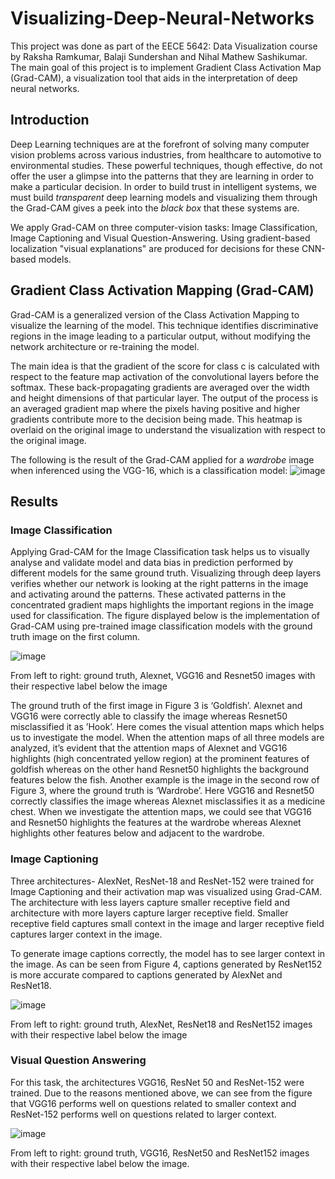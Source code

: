 # Visualizing-Deep-Neural-Networks
This project was done as part of the EECE 5642: Data Visualization course by Raksha Ramkumar, Balaji Sundershan and Nihal Mathew Sashikumar. The main goal of this project is to implement Gradient Class Activation Map (Grad-CAM), a visualization tool that aids in the interpretation of deep neural networks.

## Introduction
Deep Learning techniques are at the forefront of solving many computer vision problems across
 various industries, from healthcare to automotive to environmental studies. These powerful techniques,
 though effective, do not offer the user a glimpse into the patterns that they are learning in order to
 make a particular decision. In order to build trust in intelligent systems, we must build _transparent_ deep learning models and
 visualizing them through the Grad-CAM gives a peek into the _black box_ that these systems are. 

We apply Grad-CAM on three computer-vision tasks: Image Classification, Image Captioning and Visual Question-Answering. Using gradient-based localization "visual explanations" are produced for decisions for these CNN-based models. 

## Gradient Class Activation Mapping (Grad-CAM)
 Grad-CAM is a generalized version of the Class Activation Mapping to visualize the learning of the
 model. This technique identifies discriminative regions in the image leading to a particular output,
 without modifying the network architecture or re-training the model.

 The main idea is that the gradient of the score for class c is calculated with respect to the feature
 map activation of the convolutional layers before the softmax. These back-propagating gradients are
 averaged over the width and height dimensions of that particular layer. The output of the process is an
 averaged gradient map where the pixels having positive and higher gradients contribute more to the
 decision being made. This heatmap is overlaid on the original image to understand the visualization
 with respect to the original image.

 The following is the result of the Grad-CAM applied for a _wardrobe_ image when inferenced using the VGG-16, which is a classification model:
![image](https://github.com/RakshaRamkumar/Visualizing-Deep-Neural-Networks/assets/63054940/1c79a93b-69e7-4ff5-b786-5a114d5670d2)

## Results 
### Image Classification
Applying Grad-CAM for the Image Classification task helps us to visually analyse and validate model and data bias in
 prediction performed by different models for the same ground truth. Visualizing through deep layers
 verifies whether our network is looking at the right patterns in the image and activating around the
 patterns. These activated patterns in the concentrated gradient maps highlights the important regions
 in the image used for classification. The figure displayed below is the implementation of Grad-CAM
 using pre-trained image classification models with the ground truth image on the first column.

 ![image](https://github.com/RakshaRamkumar/Visualizing-Deep-Neural-Networks/assets/63054940/faa0f3dc-708e-4ebf-bccc-d821664b9e28)

From left to right: ground truth, Alexnet, VGG16 and Resnet50 images with their respective label below the image

The ground truth of the first image in Figure 3 is ‘Goldfish’. Alexnet and VGG16 were correctly able
 to classify the image whereas Resnet50 misclassified it as ’Hook’. Here comes the visual attention
 maps which helps us to investigate the model. When the attention maps of all three models are
 analyzed, it’s evident that the attention maps of Alexnet and VGG16 highlights (high concentrated
 yellow region) at the prominent features of goldfish whereas on the other hand Resnet50 highlights
 the background features below the fish. Another example is the image in the second row of Figure
 3, where the ground truth is ‘Wardrobe’. Here VGG16 and Resnet50 correctly classifies the image
 whereas Alexnet misclassifies it as a medicine chest. When we investigate the attention maps,
 we could see that VGG16 and Resnet50 highlights the features at the wardrobe whereas Alexnet
 highlights other features below and adjacent to the wardrobe.

 ### Image Captioning
Three architectures- AlexNet, ResNet-18 and
 ResNet-152 were trained for Image Captioning and their activation map was visualized using Grad-CAM. The
 architecture with less layers capture smaller receptive field and architecture with more layers capture
larger receptive field. Smaller receptive field captures small context in the image and larger receptive field captures larger context in the image.

To generate image captions correctly, the model has to see larger context in the image. As can be seen
 from Figure 4, captions generated by ResNet152 is more accurate compared to captions generated by
 AlexNet and ResNet18.

 ![image](https://github.com/RakshaRamkumar/Visualizing-Deep-Neural-Networks/assets/63054940/da13e919-cc1a-4ae0-96eb-aad301e5a5f0)

 From left to right: ground truth, AlexNet, ResNet18 and ResNet152 images with their
 respective label below the image

### Visual Question Answering
For this task, the architectures VGG16, ResNet
50 and ResNet-152 were trained. Due to the reasons mentioned above, we can see from the figure that VGG16 performs
 well on questions related to smaller context and ResNet-152 performs well on questions related to
 larger context.

 ![image](https://github.com/RakshaRamkumar/Visualizing-Deep-Neural-Networks/assets/63054940/2e53cf23-2bc4-417a-b688-4ba1a786bed8)

 From left to right: ground truth, VGG16, ResNet50 and ResNet152 images with their
 respective label below the image.
 
